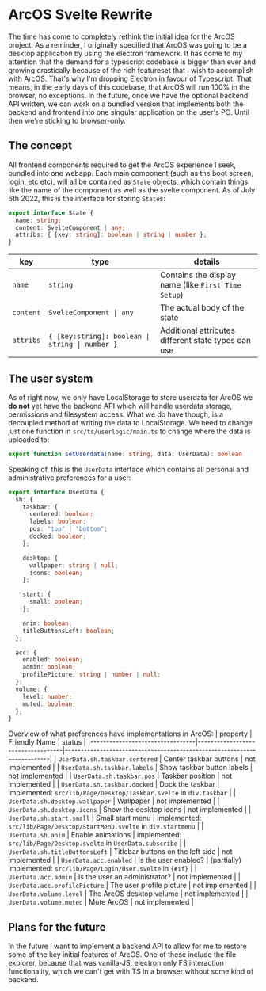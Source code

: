 # ArcOS Svelte Rewrite
The time has come to completely rethink the initial idea for the ArcOS project. As a reminder, I originally specified that ArcOS was going to be a desktop application by using the electron framework. It has come to my attention that the demand for a typescript codebase is bigger than ever and growing drastically because of the rich featureset that I wish to accomplish with ArcOS. That's why I'm dropping Electron in favour of Typescript. That means, in the early days of this codebase, that ArcOS will run 100% in the browser, no exceptions. In the future, once we have the optional backend API written, we can work on a bundled version that implements both the backend and frontend into one singular application on the user's PC. Until then we're sticking to browser-only.

## The concept
All frontend components required to get the ArcOS experience I seek, bundled into one webapp. Each main component (such as the boot screen, login, etc etc), will all be contained as `State` objects, which contain things like the name of the component as well as the svelte component. As of July 6th 2022, this is the interface for storing `State`s:

```ts
export interface State {
  name: string;
  content: SvelteComponent | any;
  attribs: { [key: string]: boolean | string | number };
}
```
| key       | type                                            | details                                             |
|-----------|-------------------------------------------------|-----------------------------------------------------|
| `name`    | `string`                                        | Contains the display name (like `First Time Setup`) |
| `content` | `SvelteComponent \| any`                        | The actual body of the state                        |
| `attribs` | `{ [key:string]: boolean \| string \| number }` | Additional attributes different state types can use |

## The user system
As of right now, we only have LocalStorage to store userdata for ArcOS we **do not** yet have the backend API which will handle userdata storage, permissions and filesystem access. What we do have though, is a decoupled method of writing the data to LocalStorage. We need to change just one function in `src/ts/userlogic/main.ts` to change where the data is uploaded to:
```ts
export function setUserdata(name: string, data: UserData): boolean
```
Speaking of, this is the `UserData` interface which contains all personal and administrative preferences for a user:
```ts
export interface UserData {
  sh: {
    taskbar: {
      centered: boolean;
      labels: boolean;
      pos: "top" | "bottom";
      docked: boolean;
    };

    desktop: {
      wallpaper: string | null;
      icons: boolean;
    };

    start: {
      small: boolean;
    };

    anim: boolean;
    titleButtonsLeft: boolean;
  };

  acc: {
    enabled: boolean;
    admin: boolean;
    profilePicture: string | number | null;
  };
  volume: {
    level: number;
    muted: boolean;
  };
}

```
Overview of what preferences have implementations in ArcOS:
| property                        | Friendly Name                     | status                                                                  |
|---------------------------------|-----------------------------------|-------------------------------------------------------------------------|
| `UserData.sh.taskbar.centered`  | Center taskbar buttons            | not implemented                                                         |
| `UserData.sh.taskbar.labels`    | Show taskbar button labels        | not implemented                                                         |
| `UserData.sh.taskbar.pos`       | Taskbar position                  | not implemented                                                         |
| `UserData.sh.taskbar.docked`    | Dock the taskbar                  | implemented: `src/lib/Page/Desktop/Taskbar.svelte` in `div.taskbar`     |
| `UserData.sh.desktop.wallpaper` | Wallpaper                         | not implemented                                                         |
| `UserData.sh.desktop.icons`     | Show the desktop icons            | not implemented                                                         |
| `UserData.sh.start.small`       | Small start menu                  | implemented: `src/lib/Page/Desktop/StartMenu.svelte` in `div.startmenu` |
| `UserData.sh.anim`              | Enable animations                 | implemented: `src/lib/Page/Desktop.svelte` in `UserData.subscribe`      |
| `UserData.sh.titleButtonsLeft`  | Titlebar buttons on the left side | not implemented                                                         |
| `UserData.acc.enabled`          | Is the user enabled?              | (partially) implemented: `src/lib/Page/Login/User.svelte` in `{#if}`    |
| `UserData.acc.admin`            | Is the user an administrator?     | not implemented                                                         |
| `UserData.acc.profilePicture`   | The user profile picture          | not implemented                                                         |
| `UserData.volume.level`         | The ArcOS desktop volume          | not implemented                                                         |
| `UserData.volume.muted`         | Mute ArcOS                        | not implemented                                                         | 
## Plans for the future
In the future I want to implement a backend API to allow for me to restore some of the key initial features of ArcOS. One of these include the file explorer, because that was vanilla-JS, electron only FS interaction functionality, which we can't get with TS in a browser without some kind of backend.